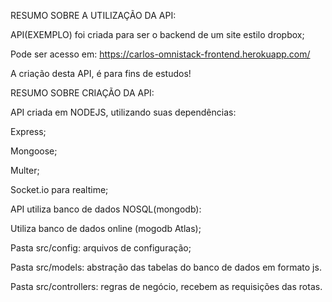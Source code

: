 RESUMO SOBRE A UTILIZAÇÃO DA API:

API(EXEMPLO) foi criada para ser o backend de um site estilo dropbox;

Pode ser acesso em: https://carlos-omnistack-frontend.herokuapp.com/

A criação desta API, é para fins de estudos!

RESUMO SOBRE CRIAÇÃO DA API:

API criada em NODEJS, utilizando suas dependências:

Express;

Mongoose;

Multer;

Socket.io para realtime;

API utiliza banco de dados NOSQL(mongodb):

Utiliza banco de dados online (mogodb Atlas);

Pasta src/config: arquivos de configuração;

Pasta src/models: abstração das tabelas do banco de dados em formato js.

Pasta src/controllers: regras de negócio, recebem as requisições das rotas.


